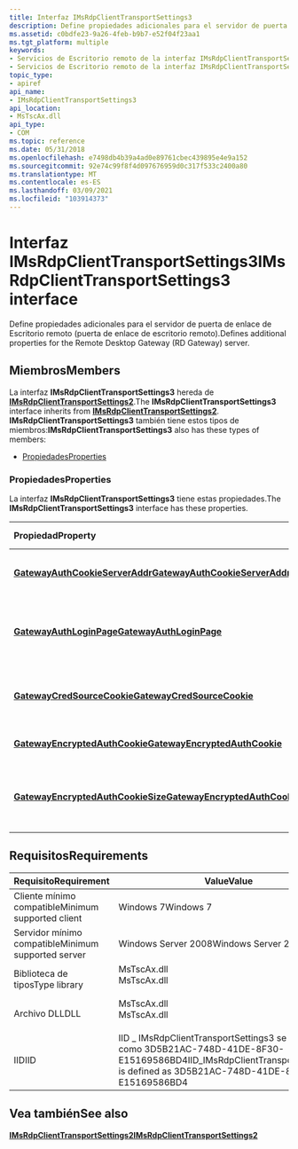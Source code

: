 ```yaml
---
title: Interfaz IMsRdpClientTransportSettings3
description: Define propiedades adicionales para el servidor de puerta de enlace de Escritorio remoto (puerta de enlace de escritorio remoto). | Interfaz IMsRdpClientTransportSettings3
ms.assetid: c0bdfe23-9a26-4feb-b9b7-e52f04f23aa1
ms.tgt_platform: multiple
keywords:
- Servicios de Escritorio remoto de la interfaz IMsRdpClientTransportSettings3
- Servicios de Escritorio remoto de la interfaz IMsRdpClientTransportSettings3, descrito
topic_type:
- apiref
api_name:
- IMsRdpClientTransportSettings3
api_location:
- MsTscAx.dll
api_type:
- COM
ms.topic: reference
ms.date: 05/31/2018
ms.openlocfilehash: e7498db4b39a4ad0e89761cbec439895e4e9a152
ms.sourcegitcommit: 92e74c99f8f4d097676959d0c317f533c2400a80
ms.translationtype: MT
ms.contentlocale: es-ES
ms.lasthandoff: 03/09/2021
ms.locfileid: "103914373"
---
```

# <a name="imsrdpclienttransportsettings3-interface"></a><span data-ttu-id="f9b36-106">Interfaz IMsRdpClientTransportSettings3</span><span class="sxs-lookup"><span data-stu-id="f9b36-106">IMsRdpClientTransportSettings3 interface</span></span>

<span data-ttu-id="f9b36-107">Define propiedades adicionales para el servidor de puerta de enlace de Escritorio remoto (puerta de enlace de escritorio remoto).</span><span class="sxs-lookup"><span data-stu-id="f9b36-107">Defines additional properties for the Remote Desktop Gateway (RD Gateway) server.</span></span>

## <a name="members"></a><span data-ttu-id="f9b36-108">Miembros</span><span class="sxs-lookup"><span data-stu-id="f9b36-108">Members</span></span>

<span data-ttu-id="f9b36-109">La interfaz **IMsRdpClientTransportSettings3** hereda de [**IMsRdpClientTransportSettings2**](imsrdpclienttransportsettings2.md).</span><span class="sxs-lookup"><span data-stu-id="f9b36-109">The **IMsRdpClientTransportSettings3** interface inherits from [**IMsRdpClientTransportSettings2**](imsrdpclienttransportsettings2.md).</span></span> <span data-ttu-id="f9b36-110">**IMsRdpClientTransportSettings3** también tiene estos tipos de miembros:</span><span class="sxs-lookup"><span data-stu-id="f9b36-110">**IMsRdpClientTransportSettings3** also has these types of members:</span></span>

-   [<span data-ttu-id="f9b36-111">Propiedades</span><span class="sxs-lookup"><span data-stu-id="f9b36-111">Properties</span></span>](#properties)

### <a name="properties"></a><span data-ttu-id="f9b36-112">Propiedades</span><span class="sxs-lookup"><span data-stu-id="f9b36-112">Properties</span></span>

<span data-ttu-id="f9b36-113">La interfaz **IMsRdpClientTransportSettings3** tiene estas propiedades.</span><span class="sxs-lookup"><span data-stu-id="f9b36-113">The **IMsRdpClientTransportSettings3** interface has these properties.</span></span>



| <span data-ttu-id="f9b36-114">Propiedad</span><span class="sxs-lookup"><span data-stu-id="f9b36-114">Property</span></span>                                                                                                           | <span data-ttu-id="f9b36-115">Tipo de acceso</span><span class="sxs-lookup"><span data-stu-id="f9b36-115">Access type</span></span>           | <span data-ttu-id="f9b36-116">Descripción</span><span class="sxs-lookup"><span data-stu-id="f9b36-116">Description</span></span>                                                                                                                                          |
|:-------------------------------------------------------------------------------------------------------------------|:----------------------|:-----------------------------------------------------------------------------------------------------------------------------------------------------|
| [<span data-ttu-id="f9b36-117">**GatewayAuthCookieServerAddr**</span><span class="sxs-lookup"><span data-stu-id="f9b36-117">**GatewayAuthCookieServerAddr**</span></span>](imsrdpclienttransportsettings3-gatewayauthcookieserveraddr.md)<br/>       | <span data-ttu-id="f9b36-118">Lectura/escritura</span><span class="sxs-lookup"><span data-stu-id="f9b36-118">Read/write</span></span><br/> | <span data-ttu-id="f9b36-119">Dirección del servidor para la autenticación basada en cookies.</span><span class="sxs-lookup"><span data-stu-id="f9b36-119">The server address for cookie-based authentication.</span></span><br/>                                                                                       |
| [<span data-ttu-id="f9b36-120">**GatewayAuthLoginPage**</span><span class="sxs-lookup"><span data-stu-id="f9b36-120">**GatewayAuthLoginPage**</span></span>](imsrdpclienttransportsettings3-gatewayauthloginpage.md)<br/>                     | <span data-ttu-id="f9b36-121">Lectura/escritura</span><span class="sxs-lookup"><span data-stu-id="f9b36-121">Read/write</span></span><br/> | <span data-ttu-id="f9b36-122">Dirección de la Página Web de inicio de sesión que se va a usar para autenticar a un usuario.</span><span class="sxs-lookup"><span data-stu-id="f9b36-122">The address of the login webpage to use to authenticate a user.</span></span><br/>                                                                           |
| [<span data-ttu-id="f9b36-123">**GatewayCredSourceCookie**</span><span class="sxs-lookup"><span data-stu-id="f9b36-123">**GatewayCredSourceCookie**</span></span>](imsrdpclienttransportsettings3-gatewaycredsourcecookie.md)<br/>               | <span data-ttu-id="f9b36-124">Lectura/escritura</span><span class="sxs-lookup"><span data-stu-id="f9b36-124">Read/write</span></span><br/> | <span data-ttu-id="f9b36-125">Especifica si el origen de credenciales está basado en cookies.</span><span class="sxs-lookup"><span data-stu-id="f9b36-125">Specifies if the credential source is cookie based.</span></span><br/>                                                                                       |
| [<span data-ttu-id="f9b36-126">**GatewayEncryptedAuthCookie**</span><span class="sxs-lookup"><span data-stu-id="f9b36-126">**GatewayEncryptedAuthCookie**</span></span>](imsrdpclienttransportsettings3-gatewayencryptedauthcookie.md)<br/>         | <span data-ttu-id="f9b36-127">Lectura/escritura</span><span class="sxs-lookup"><span data-stu-id="f9b36-127">Read/write</span></span><br/> | <span data-ttu-id="f9b36-128">Cookie de autenticación cifrada.</span><span class="sxs-lookup"><span data-stu-id="f9b36-128">The encrypted authentication cookie.</span></span><br/>                                                                                                      |
| [<span data-ttu-id="f9b36-129">**GatewayEncryptedAuthCookieSize**</span><span class="sxs-lookup"><span data-stu-id="f9b36-129">**GatewayEncryptedAuthCookieSize**</span></span>](imsrdpclienttransportsettings3-gatewayencryptedauthcookiesize.md)<br/> | <span data-ttu-id="f9b36-130">Lectura/escritura</span><span class="sxs-lookup"><span data-stu-id="f9b36-130">Read/write</span></span><br/> | <span data-ttu-id="f9b36-131">Tamaño, en caracteres, de la propiedad [**GatewayEncryptedAuthCookie**](imsrdpclienttransportsettings3-gatewayencryptedauthcookie.md) .</span><span class="sxs-lookup"><span data-stu-id="f9b36-131">The size, in characters, of the [**GatewayEncryptedAuthCookie**](imsrdpclienttransportsettings3-gatewayencryptedauthcookie.md) property.</span></span><br/> |



 

## <a name="requirements"></a><span data-ttu-id="f9b36-132">Requisitos</span><span class="sxs-lookup"><span data-stu-id="f9b36-132">Requirements</span></span>



| <span data-ttu-id="f9b36-133">Requisito</span><span class="sxs-lookup"><span data-stu-id="f9b36-133">Requirement</span></span> | <span data-ttu-id="f9b36-134">Value</span><span class="sxs-lookup"><span data-stu-id="f9b36-134">Value</span></span> |
|-------------------------------------|---------------------------------------------------------------------------------------------------|
| <span data-ttu-id="f9b36-135">Cliente mínimo compatible</span><span class="sxs-lookup"><span data-stu-id="f9b36-135">Minimum supported client</span></span><br/> | <span data-ttu-id="f9b36-136">Windows 7</span><span class="sxs-lookup"><span data-stu-id="f9b36-136">Windows 7</span></span><br/>                                                                              |
| <span data-ttu-id="f9b36-137">Servidor mínimo compatible</span><span class="sxs-lookup"><span data-stu-id="f9b36-137">Minimum supported server</span></span><br/> | <span data-ttu-id="f9b36-138">Windows Server 2008</span><span class="sxs-lookup"><span data-stu-id="f9b36-138">Windows Server 2008</span></span><br/>                                                                    |
| <span data-ttu-id="f9b36-139">Biblioteca de tipos</span><span class="sxs-lookup"><span data-stu-id="f9b36-139">Type library</span></span><br/>             | <dl> <span data-ttu-id="f9b36-140"><dt>MsTscAx.dll</dt></span><span class="sxs-lookup"><span data-stu-id="f9b36-140"><dt>MsTscAx.dll</dt></span></span> </dl>            |
| <span data-ttu-id="f9b36-141">Archivo DLL</span><span class="sxs-lookup"><span data-stu-id="f9b36-141">DLL</span></span><br/>                      | <dl> <span data-ttu-id="f9b36-142"><dt>MsTscAx.dll</dt></span><span class="sxs-lookup"><span data-stu-id="f9b36-142"><dt>MsTscAx.dll</dt></span></span> </dl>            |
| <span data-ttu-id="f9b36-143">IID</span><span class="sxs-lookup"><span data-stu-id="f9b36-143">IID</span></span><br/>                      | <span data-ttu-id="f9b36-144">IID \_ IMsRdpClientTransportSettings3 se define como 3D5B21AC-748D-41DE-8F30-E15169586BD4</span><span class="sxs-lookup"><span data-stu-id="f9b36-144">IID\_IMsRdpClientTransportSettings3 is defined as 3D5B21AC-748D-41DE-8F30-E15169586BD4</span></span><br/> |



## <a name="see-also"></a><span data-ttu-id="f9b36-145">Vea también</span><span class="sxs-lookup"><span data-stu-id="f9b36-145">See also</span></span>

<dl> <dt>

[<span data-ttu-id="f9b36-146">**IMsRdpClientTransportSettings2**</span><span class="sxs-lookup"><span data-stu-id="f9b36-146">**IMsRdpClientTransportSettings2**</span></span>](imsrdpclienttransportsettings2.md)
</dt> </dl>

 

 





